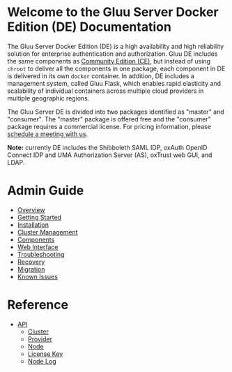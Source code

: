 # Welcome to the Gluu Server Docker Edition (DE) Documentation

The Gluu Server Docker Edition (DE) is a high availability and high reliability solution for enterprise authentication and authorization. Gluu DE includes the same components as [Community Edition (CE)](http://gluu.org/docs), but instead of using `chroot` to deliver all the components in one package, each component in DE is delivered in its own `docker` container. In addition, DE includes a management system, called Gluu Flask, which enables rapid elasticity and scalability of individual containers across multiple cloud providers in multiple geographic regions.

The Gluu Server DE is divided into two packages identified as "master" and "consumer". The "master" package is offered free and the "consumer" package requires a commercial license. For pricing information, please [schedule a meeting with us](http://gluu.org/booking).

**Note:** currently DE includes the Shibboleth SAML IDP, oxAuth OpenID Connect IDP and UMA Authorization Server (AS), oxTrust web GUI, and LDAP.

# Admin Guide
- [Overview](./admin-guide/overview/index.md)
- [Getting Started](./admin-guide/getting-started/index.md)
- [Installation](./admin-guide/installation/index.md)
- [Cluster Management](./admin-guide/cluster-management/index.md)
- [Components](./admin-guide/components/index.md)
- [Web Interface](./admin-guide/webui/index.md)
- [Troubleshooting](./admin-guide/troubleshooting/index.md)
- [Recovery](./admin-guide/recovery/index.md)
- [Migration](./admin-guide/migration/index.md)
- [Known Issues](./admin-guide/known-issues/index.md)

# Reference
- [API](./reference/api/index.md)
  - [Cluster](./reference/api/cluster.md)
  - [Provider](./reference/api/provider.md)
  - [Node](./reference/api/node.md)
  - [License Key](./reference/api/license_key.md)
  - [Node Log](./reference/api/node_log.md)
